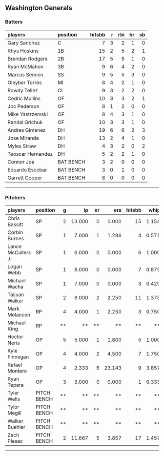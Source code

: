 ## Washington Generals

### Batters

 
|players           |position  | hitsbb|  r| rbi| hr| sb| 
|:-----------------|:---------|------:|--:|---:|--:|--:| 
|Gary Sanchez      |C         |      7|  3|   2|  1|  0| 
|Rhys Hoskins      |1B        |     15|  2|   5|  2|  1| 
|Brendan Rodgers   |2B        |     17|  5|   5|  1|  0| 
|Ryan McMahon      |3B        |      9|  6|   4|  2|  0| 
|Marcus Semien     |SS        |      9|  5|   5|  3|  0| 
|Gleyber Torres    |MI        |      8|  4|   2|  1|  0| 
|Rowdy Tellez      |CI        |      9|  3|   2|  2|  0| 
|Cedric Mullins    |OF        |     10|  3|   3|  2|  1| 
|Joc Pederson      |OF        |      8|  1|   2|  0|  0| 
|Mike Yastrzemski  |OF        |      8|  4|   3|  1|  0| 
|Randal Grichuk    |OF        |     10|  3|   3|  1|  0| 
|Andres Gimenez    |DH        |     19|  6|   6|  2|  3| 
|Jose Miranda      |DH        |     13|  2|   4|  1|  0| 
|Myles Straw       |DH        |      4|  3|   2|  0|  2| 
|Teoscar Hernandez |DH        |      5|  2|   2|  1|  0| 
|Connor Joe        |BAT BENCH |      3|  2|   0|  0|  0| 
|Eduardo Escobar   |BAT BENCH |      3|  0|   1|  0|  0| 
|Garrett Cooper    |BAT BENCH |      8|  0|   0|  0|  0| 


* * *

### Pitchers

 
|players             |position    |  g|     ip| er|    era| hitsbb|  whip| so|  w| sv| 
|:-------------------|:-----------|--:|------:|--:|------:|------:|-----:|--:|--:|--:| 
|Chris Bassitt       |SP          |  2| 13.000|  0|  0.000|     15| 1.154| 13|  2|  0| 
|Corbin Burnes       |SP          |  1|  7.000|  1|  1.286|      4| 0.571|  6|  0|  0| 
|Lance McCullers Jr. |SP          |  1|  6.000|  0|  0.000|      6| 1.000|  5|  1|  0| 
|Logan Webb          |SP          |  1|  8.000|  0|  0.000|      7| 0.875|  9|  1|  0| 
|Michael Wacha       |SP          |  1|  7.000|  0|  0.000|      3| 0.429|  9|  1|  0| 
|Taijuan Walker      |SP          |  2|  8.000|  2|  2.250|     11| 1.375|  5|  1|  0| 
|Mark Melancon       |RP          |  4|  4.000|  1|  2.250|      3| 0.750|  3|  0|  2| 
|Michael King        |RP          | **|     **| **|     **|     **|    **| **| **| **| 
|Hector Neris        |OP          |  5|  5.000|  1|  1.800|      5| 1.000|  6|  0|  1| 
|Kyle Finnegan       |OP          |  4|  4.000|  2|  4.500|      7| 1.750|  3|  2|  1| 
|Rafael Montero      |OP          |  4|  2.333|  6| 23.143|      9| 3.857|  2|  0|  0| 
|Ryan Tepera         |OP          |  3|  3.000|  0|  0.000|      1| 0.333|  1|  1|  1| 
|Tyler Wells         |PITCH BENCH | **|     **| **|     **|     **|    **| **| **| **| 
|Tylor Megill        |PITCH BENCH | **|     **| **|     **|     **|    **| **| **| **| 
|Walker Buehler      |PITCH BENCH | **|     **| **|     **|     **|    **| **| **| **| 
|Zach Plesac         |PITCH BENCH |  2| 11.667|  5|  3.857|     17| 1.457| 10|  0|  0| 


* * *


